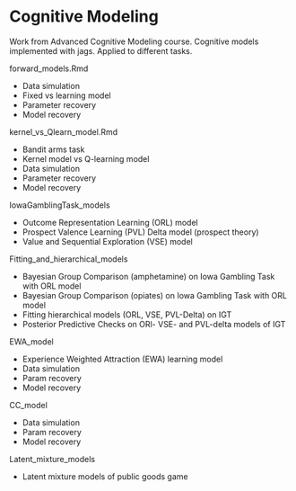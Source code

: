 # Cognitive Modeling 
Work from Advanced Cognitive Modeling course. 
Cognitive models implemented with jags. 
Applied to different tasks. 

forward_models.Rmd 
- Data simulation 
- Fixed vs learning model 
- Parameter recovery 
- Model recovery 

kernel_vs_Qlearn_model.Rmd
- Bandit arms task 
- Kernel model vs Q-learning model 
- Data simulation
- Parameter recovery 
- Model recovery 

IowaGamblingTask_models 
- Outcome Representation Learning (ORL) model 
- Prospect Valence Learning (PVL) Delta model (prospect theory) 
- Value and Sequential Exploration (VSE) model

Fitting_and_hierarchical_models 
- Bayesian Group Comparison (amphetamine) on Iowa Gambling Task with ORL model 
- Bayesian Group Comparison (opiates) on Iowa Gambling Task with ORL model 
- Fitting hierarchical models (ORL, VSE, PVL-Delta) on IGT
- Posterior Predictive Checks on ORl- VSE- and PVL-delta models of IGT 

EWA_model 
- Experience Weighted Attraction (EWA) learning model
- Data simulation 
- Param recovery 
- Model recovery 

CC_model 
- Data simulation 
- Param recovery 
- Model recovery 

Latent_mixture_models 
- Latent mixture models of public goods game 
